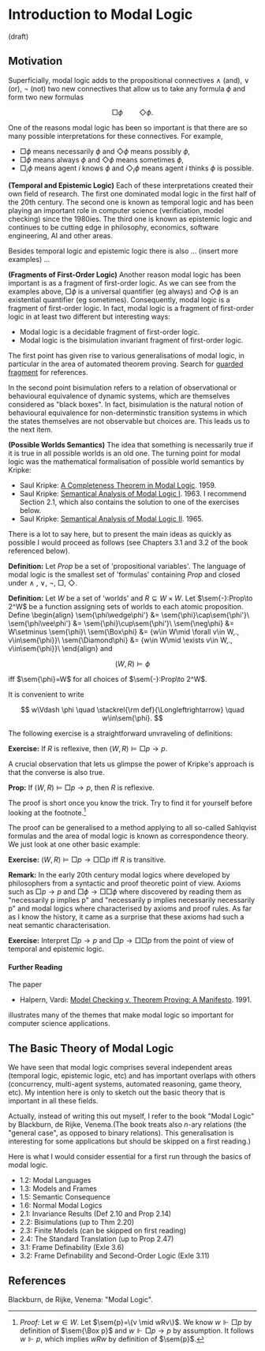 $\newcommand{\sem}[1]{[\![#1]\!]}$
# Introduction to Modal Logic

(draft) 

## Motivation

Superficially, modal logic adds to the propositional connectives $\wedge$ (and), $\vee$ (or), $\neg$ (not) two new connectives that allow us to take any formula $\phi$ and form two new formulas 

$$
\Box\phi\quad\quad\Diamond\phi.
$$

One of the reasons modal logic has been so important is that there are so many possible interpretations for these connectives. For example,
- $\Box\phi$ means necessarily $\phi$ and $\Diamond\phi$ means possibly $\phi$,
- $\Box\phi$ means always $\phi$ and $\Diamond\phi$ means sometimes $\phi$,
- $\Box_i\phi$ means agent $i$ knows $\phi$ and $\Diamond_i\phi$ means agent $i$ thinks $\phi$ is possible.

**(Temporal and Epistemic Logic)** Each of these interpretations created their own field of research. The first one dominated modal logic in the first half of the 20th century. The second one is known as temporal logic and has been playing an important role in computer science (verificiation, model checking) since the 1980ies. The third one is known as epistemic logic and continues to be cutting edge in philosophy, economics, software engineering, AI and other areas.

Besides temporal logic and epistemic logic there is also ... (insert more examples) ...

**(Fragments of First-Order Logic)** Another reason modal logic has been important is as a fragment of first-order logic. As we can see from the examples above, $\Box\phi$ is a universal quantifier (eg always) and $\Diamond\phi$ is an existential quantifier (eg sometimes). Consequently, modal logic is a fragment of first-order logic. In fact, modal logic is a fragment of first-order logic in at least two different but interesting ways:
- Modal logic is a decidable fragment of first-order logic.
- Modal logic is the bisimulation invariant fragment of first-order logic.

The first point has given rise to various generalisations of modal logic, in particular in the area of automated theorem proving. Search for [guarded fragment](https://www.google.com/search?q=%22guarded+fragment%22&oq=%22guarded+fragment%22&aqs=chrome..69i57j0j0i22i30l2.3319j1j4&sourceid=chrome&ie=UTF-8) for references. 

In the second point bisimulation refers to a relation of observational or behavioural equivalence of dynamic systems, which are themselves considered as "black boxes". In fact, bisimulation is the natural notion of behavioural equivalence for non-determinstic transition systems in which the states themselves are not observable but choices are. This leads us to the next item.

**(Possible Worlds Semantics)** The idea that something is necessarily true if it is true in all possible worlds is an old one. The turning point for modal logic was the mathematical formalisation of possible world semantics by Kripke:
- Saul Kripke: [A Completeness Theorem in Modal Logic](http://www.naturalthinker.net/trl/texts/Kripke,Saul/Kripke%20S.%20-%20A%20Completeness%20Theorem%20in%20Modal%20Logic.pdf). 1959.
- Saul Kripke: [Semantical Analysis of Modal Logic I](http://fitelson.org/142/kripke_1.pdf). 1963. I recommend Section 2.1, which also contains the solution to one of the exercises below.
- Saul Kripke: [Semantical Analysis of Modal Logic II](http://fitelson.org/142/kripke_2.pdf). 1965. 

There is a lot to say here, but to present the main ideas as quickly as possible I would proceed as follows (see Chapters 3.1 and 3.2 of the book referenced below).

**Definition:** Let $Prop$ be a set of 'propositional variables'. The language of modal logic is the smallest set of 'formulas' containing $Prop$ and closed under $\wedge$ , $\vee$, $\neg$, $\Box$, $\Diamond$.

**Definition:** Let $W$ be a set of 'worlds' and $R\subseteq W\times W$. Let $\sem{-}:Prop\to 2^W$ be a function assigning sets of worlds to each atomic proposition. Define
\begin{align}
\sem{\phi\wedge\phi'} &= \sem{\phi}\cap\sem{\phi'}\\
\sem{\phi\vee\phi'} &= \sem{\phi}\cup\sem{\phi'}\\
\sem{\neg\phi} &= W\setminus \sem{\phi}\\
\sem{\Box\phi} &= \{w\in W\mid \forall v\in W\,.\, v\in\sem{\phi}\}\\
\sem{\Diamond\phi} &= \{w\in W\mid \exists v\in W\,.\, v\in\sem{\phi}\}\\
\end{align}
and  

$$
(W,R)\models \phi
$$ 

iff $\sem{\phi}=W$ for all choices of $\sem{-}:Prop\to 2^W$. 

It is convenient to write 

$$
w\Vdash \phi \quad \stackrel{\rm  def}{\Longleftrightarrow} \quad w\in\sem{\phi}.
$$

The following exercise is a straightforward unvraveling of definitions:

**Exercise:** If $R$ is reflexive, then $(W,R)\models \Box p\to p$. 

A crucial observation that lets us glimpse the power of Kripke's approach is that the converse is also true. 

**Prop:** If $(W,R)\models \Box p\to p$, then $R$ is reflexive.

The proof is short once you know the trick. Try to find it for yourself before looking at the footnote.[^proof]

[^proof]: *Proof:* Let $w\in W$. Let $\sem{p}=\{v \mid wRv\}$. We know $w\Vdash\Box p$ by definition of $\sem{\Box p}$ and $w\Vdash \Box p\to p$ by assumption. It follows $w\Vdash p$, which implies $wRw$ by definition of $\sem{p}$.

The proof can be generalised to a method applying to all so-called Sahlqvist formulas and the area of modal logic is known as correspondence theory. We just look at one other basic example:

**Exercise:** $(W,R)\models \Box p\to\Box\Box p$ iff $R$ is transitive.

**Remark:** In the early 20th century modal logics where developed by philosophers from a syntactic and proof theoretic point of view. Axioms such as $\Box p\to p$ and $\Box\phi\to\Box\Box\phi$ where discovered by reading them as "necessarily p implies p" and "necessarily p implies necessarily necessarily p" and modal logics where characterised by axioms and proof rules. As far as I know the history, it came as a surprise that these axioms had such a neat semantic characterisation. 

**Exercise:** Interpret $\Box p\to p$ and $\Box p\to\Box\Box p$ from the point of view of temporal and epistemic logic.

#### Further Reading

The paper
- Halpern, Vardi: [Model Checking v. Theorem Proving: A Manifesto](https://www.cs.cornell.edu/home/halpern/papers/manifesto.pdf). 1991.

illustrates many of the themes that make modal logic so important for computer science applications.

## The Basic Theory of Modal Logic

We have seen that modal logic comprises several independent areas (temporal logic, epistemic logic, etc) and has important overlaps with others (concurrency, multi-agent systems, automated reasoning, game theory, etc). My intention here is only to sketch out the basic theory that is important in all these fields.

Actually, instead of writing this out myself, I refer to the book "Modal Logic" by Blackburn, de Rijke, Venema.(The book treats also $n$-ary relations (the "general case", as opposed to binary relations). This generalisation is interesting for some applications but should be skipped on a first reading.)

Here is what I would consider essential for a first run through the basics of modal logic.

- 1.2: Modal Languages 
- 1.3: Models and Frames
- 1.5: Semantic Consequence
- 1.6: Normal Modal Logics
- 2.1: Invariance Results (Def 2.10 and Prop 2.14)
- 2.2: Bisimulations (up to Thm 2.20)
- 2.3: Finite Models (can be skipped on first reading)
- 2.4: The Standard Translation (up to Prop 2.47)
- 3.1: Frame Definability (Exle 3.6)
- 3.2: Frame Definability and Second-Order Logic (Exle 3.11)


## References

Blackburn, de Rijke, Venema: "Modal Logic".


